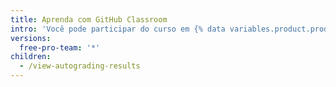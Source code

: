 ```yaml
---
title: Aprenda com GitHub Classroom
intro: 'Você pode participar do curso em {% data variables.product.prodname_classroom %} e visualizar os resultados do seu professor.'
versions:
  free-pro-team: '*'
children:
  - /view-autograding-results
---
```


